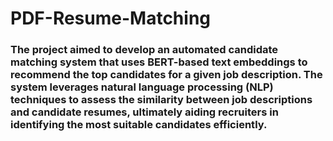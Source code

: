# PDF-Resume-Matching
### The project aimed to develop an automated candidate matching system that uses BERT-based text embeddings to recommend the top candidates for a given job description. The system leverages natural language processing (NLP) techniques to assess the similarity between job descriptions and candidate resumes, ultimately aiding recruiters in identifying the most suitable candidates efficiently.

